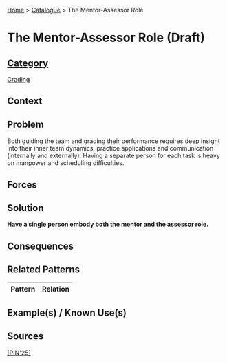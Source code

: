 [Home](../README.md) > [Catalogue](../Patterns_catalogue.md) > The Mentor-Assessor Role

# The Mentor-Assessor Role (Draft)

## [Category](categories/categories.md)

[Grading](categories/Grading.md)

## Context

## Problem

Both guiding the team and grading their performance requires deep insight into their inner team dynamics, practice applications and communication (internally and externally). Having a separate person for each task is heavy on manpower and scheduling difficulties.

## Forces

## Solution

**Have a single person embody both the mentor and the assessor role.**

## Consequences

## Related Patterns

|Pattern  | Relation |
|--|--|
 
## Example(s) / Known Use(s)

## Sources

[[PIN'25]](../References.md)
